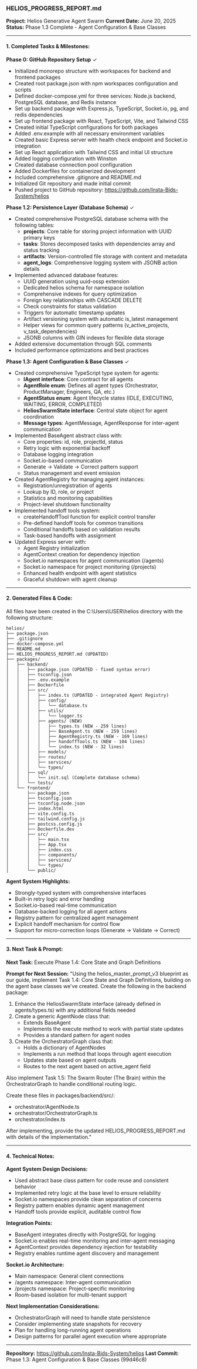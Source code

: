 ### HELIOS_PROGRESS_REPORT.md

**Project:** Helios Generative Agent Swarm
**Current Date:** June 20, 2025
**Status:** Phase 1.3 Complete - Agent Configuration & Base Classes

---

#### 1. Completed Tasks & Milestones:

**Phase 0: GitHub Repository Setup** ✓
* Initialized monorepo structure with workspaces for backend and frontend packages
* Created root package.json with npm workspaces configuration and scripts
* Defined docker-compose.yml for three services: Node.js backend, PostgreSQL database, and Redis instance
* Set up backend package with Express.js, TypeScript, Socket.io, pg, and redis dependencies
* Set up frontend package with React, TypeScript, Vite, and Tailwind CSS
* Created initial TypeScript configurations for both packages
* Added .env.example with all necessary environment variables
* Created basic Express server with health check endpoint and Socket.io integration
* Set up React application with Tailwind CSS and initial UI structure
* Added logging configuration with Winston
* Created database connection pool configuration
* Added Dockerfiles for containerized development
* Included comprehensive .gitignore and README.md
* Initialized Git repository and made initial commit
* Pushed project to GitHub repository: https://github.com/Insta-Bids-System/helios

**Phase 1.2: Persistence Layer (Database Schema)** ✓
* Created comprehensive PostgreSQL database schema with the following tables:
  - **projects**: Core table for storing project information with UUID primary keys
  - **tasks**: Stores decomposed tasks with dependencies array and status tracking
  - **artifacts**: Version-controlled file storage with content and metadata
  - **agent_logs**: Comprehensive logging system with JSONB action details
* Implemented advanced database features:
  - UUID generation using uuid-ossp extension
  - Dedicated helios schema for namespace isolation
  - Comprehensive indexes for query optimization
  - Foreign key relationships with CASCADE DELETE
  - Check constraints for status validation
  - Triggers for automatic timestamp updates
  - Artifact versioning system with automatic is_latest management
  - Helper views for common query patterns (v_active_projects, v_task_dependencies)
  - JSONB columns with GIN indexes for flexible data storage
* Added extensive documentation through SQL comments
* Included performance optimizations and best practices

**Phase 1.3: Agent Configuration & Base Classes** ✓
* Created comprehensive TypeScript type system for agents:
  - **IAgent interface**: Core contract for all agents
  - **AgentRole enum**: Defines all agent types (Orchestrator, ProductManager, Engineers, QA, etc.)
  - **AgentStatus enum**: Agent lifecycle states (IDLE, EXECUTING, WAITING, ERROR, COMPLETED)
  - **HeliosSwarmState interface**: Central state object for agent coordination
  - **Message types**: AgentMessage, AgentResponse for inter-agent communication
* Implemented BaseAgent abstract class with:
  - Core properties: id, role, projectId, status
  - Retry logic with exponential backoff
  - Database logging integration
  - Socket.io-based communication
  - Generate → Validate → Correct pattern support
  - Status management and event emission
* Created AgentRegistry for managing agent instances:
  - Registration/unregistration of agents
  - Lookup by ID, role, or project
  - Statistics and monitoring capabilities
  - Project-level shutdown functionality
* Implemented handoff tools system:
  - createHandoffTool function for explicit control transfer
  - Pre-defined handoff tools for common transitions
  - Conditional handoffs based on validation results
  - Task-based handoffs with assignment
* Updated Express server with:
  - Agent Registry initialization
  - AgentContext creation for dependency injection
  - Socket.io namespaces for agent communication (/agents)
  - Socket.io namespace for project monitoring (/projects)
  - Enhanced health endpoint with agent statistics
  - Graceful shutdown with agent cleanup

---

#### 2. Generated Files & Code:

All files have been created in the C:\Users\USER\helios directory with the following structure:

```
helios/
├── package.json
├── .gitignore
├── docker-compose.yml
├── README.md
├── HELIOS_PROGRESS_REPORT.md (UPDATED)
├── packages/
│   ├── backend/
│   │   ├── package.json (UPDATED - fixed syntax error)
│   │   ├── tsconfig.json
│   │   ├── .env.example
│   │   ├── Dockerfile
│   │   ├── src/
│   │   │   ├── index.ts (UPDATED - integrated Agent Registry)
│   │   │   ├── config/
│   │   │   │   └── database.ts
│   │   │   ├── utils/
│   │   │   │   └── logger.ts
│   │   │   ├── agents/ (NEW)
│   │   │   │   ├── types.ts (NEW - 259 lines)
│   │   │   │   ├── BaseAgent.ts (NEW - 259 lines)
│   │   │   │   ├── AgentRegistry.ts (NEW - 169 lines)
│   │   │   │   ├── handoffTools.ts (NEW - 104 lines)
│   │   │   │   └── index.ts (NEW - 32 lines)
│   │   │   ├── models/
│   │   │   ├── routes/
│   │   │   ├── services/
│   │   │   └── types/
│   │   ├── sql/
│   │   │   └── init.sql (Complete database schema)
│   │   └── tests/
│   └── frontend/
│       ├── package.json
│       ├── tsconfig.json
│       ├── tsconfig.node.json
│       ├── index.html
│       ├── vite.config.ts
│       ├── tailwind.config.js
│       ├── postcss.config.js
│       ├── Dockerfile.dev
│       ├── src/
│       │   ├── main.tsx
│       │   ├── App.tsx
│       │   ├── index.css
│       │   ├── components/
│       │   ├── services/
│       │   └── types/
│       └── public/
```

**Agent System Highlights:**
- Strongly-typed system with comprehensive interfaces
- Built-in retry logic and error handling
- Socket.io-based real-time communication
- Database-backed logging for all agent actions
- Registry pattern for centralized agent management
- Explicit handoff mechanism for control flow
- Support for micro-correction loops (Generate → Validate → Correct)

---

#### 3. Next Task & Prompt:

**Next Task:** Execute Phase 1.4: Core State and Graph Definitions

**Prompt for Next Session:**
"Using the helios_master_prompt_v3 blueprint as our guide, implement Task 1.4: Core State and Graph Definitions, building on the agent base classes we've created. Create the following in the backend package:

1. Enhance the HeliosSwarmState interface (already defined in agents/types.ts) with any additional fields needed
2. Create a generic AgentNode class that:
   - Extends BaseAgent
   - Implements the execute method to work with partial state updates
   - Provides a standard pattern for agent nodes
3. Create the OrchestratorGraph class that:
   - Holds a dictionary of AgentNodes
   - Implements a run method that loops through agent execution
   - Updates state based on agent outputs
   - Routes to the next agent based on active_agent field

Also implement Task 1.5: The Swarm Router (The Brain) within the OrchestratorGraph to handle conditional routing logic.

Create these files in packages/backend/src/:
- orchestrator/AgentNode.ts
- orchestrator/OrchestratorGraph.ts
- orchestrator/index.ts

After implementing, provide the updated HELIOS_PROGRESS_REPORT.md with details of the implementation."

---

#### 4. Technical Notes:

**Agent System Design Decisions:**
- Used abstract base class pattern for code reuse and consistent behavior
- Implemented retry logic at the base level to ensure reliability
- Socket.io namespaces provide clean separation of concerns
- Registry pattern enables dynamic agent management
- Handoff tools provide explicit, auditable control flow

**Integration Points:**
- BaseAgent integrates directly with PostgreSQL for logging
- Socket.io enables real-time monitoring and inter-agent messaging
- AgentContext provides dependency injection for testability
- Registry enables runtime agent discovery and management

**Socket.io Architecture:**
- Main namespace: General client connections
- /agents namespace: Inter-agent communication
- /projects namespace: Project-specific monitoring
- Room-based isolation for multi-tenant support

**Next Implementation Considerations:**
- OrchestratorGraph will need to handle state persistence
- Consider implementing state snapshots for recovery
- Plan for handling long-running agent operations
- Design patterns for parallel agent execution where appropriate

---

**Repository:** https://github.com/Insta-Bids-System/helios
**Last Commit:** Phase 1.3: Agent Configuration & Base Classes (99d46c8)
